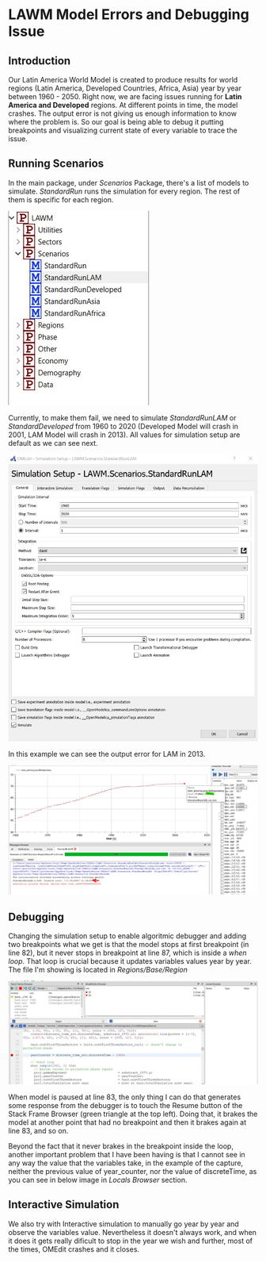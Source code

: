 # LAWM Model Errors and Debugging Issue
## Introduction
Our Latin America World Model is created to produce results for world regions (Latin America, Developed Countries, Africa, Asia) year by year between 1960 - 2050.
Right now, we are facing issues running for __Latin America and Developed__ regions. At different points in time, the model crashes. The output error is not giving us enough information to know where the problem is.
So our goal is being able to debug it putting breakpoints and visualizing current state of every variable to trace the issue.

## Running Scenarios
In the main package, under *Scenarios* Package, there's a list of models to simulate. *StandardRun* runs the simulation for every region. The rest of them is specific for each region.

![Alt text](images/scenarios_tree.jpg?raw=true "Scenarios Tree")

Currently, to make them fail, we need to simulate *StandardRunLAM* or *StandardDeveloped* from 1960 to 2020 (Developed Model will crash in 2001, LAM Model will crash in 2013). All values for simulation setup are default as we can see next.

![Alt text](images/simulation_setup.jpg?raw=true "Simulation Setup")

In this example we can see the output error for LAM in 2013.

![Alt text](images/simulation_finish_error.jpg?raw=true "Simulation Setup")

## Debugging
Changing the simulation setup to enable algoritmic debugger and adding two breakpoints what we get is that the model stops at first breakpoint (in line 82), but it never stops in breakpoint at line 87, which is inside a *when loop*. That loop is crucial because it updates variables values year by year.
The file I'm showing is located in *Regions/Base/Region*

![Alt text](images/breakpoints.jpg?raw=true "Breakpoints")

When model is paused at line 83, the only thing I can do that generates some response from the debugger is to touch the Resume button of the Stack Frame Browser (green triangle at the top left).
Doing that, it brakes the model at another point that had no breakpoint and then it brakes again at line 83, and so on.

Beyond the fact that it never brakes in the breakpoint inside the loop, another important problem that I have been having is that I cannot see in any way the value that the variables take, in the example of the capture, neither the previous value of year_counter, nor the value of discreteTime, as you can see in below image in *Locals Browser* section.

## Interactive Simulation
We also try with Interactive simulation to manually go year by year and observe the variables value. Nevertheless it doesn't always work, and when it does it gets really dificult to stop in the year we wish and further, most of the times, OMEdit crashes and it closes.
